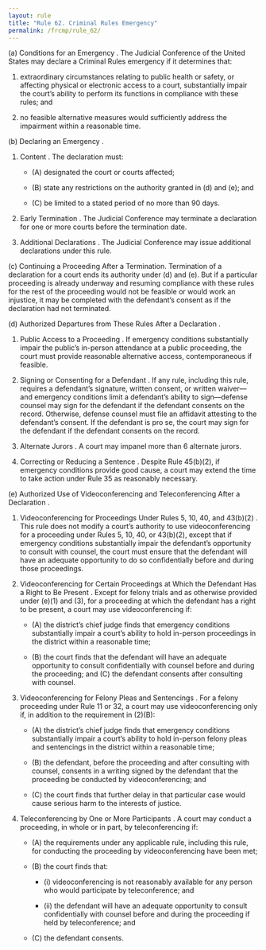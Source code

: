 ```yaml
---
layout: rule
title: "Rule 62. Criminal Rules Emergency"
permalink: /frcmp/rule_62/
---
```


(a) Conditions for an Emergency . The Judicial Conference of the United States may declare a Criminal Rules emergency if it determines that:


1. extraordinary circumstances relating to public health or safety, or affecting physical or electronic access to a court, substantially impair the court’s ability to perform its functions in compliance with these rules; and


2. no feasible alternative measures would sufficiently address the impairment within a reasonable time.


(b) Declaring an Emergency .


1. Content . The declaration must:


    - (A) designated the court or courts affected;


    - (B) state any restrictions on the authority granted in (d) and (e); and


    - (C) be limited to a stated period of no more than 90 days.


2. Early Termination . The Judicial Conference may terminate a declaration for one or more courts before the termination date.


3. Additional Declarations . The Judicial Conference may issue additional declarations under this rule.


(c) Continuing a Proceeding After a Termination. Termination of a declaration for a court ends its authority under (d) and (e). But if a particular proceeding is already underway and resuming compliance with these rules for the rest of the proceeding would not be feasible or would work an injustice, it may be completed with the defendant’s consent as if the declaration had not terminated.


(d) Authorized Departures from These Rules After a Declaration .


1. Public Access to a Proceeding . If emergency conditions substantially impair the public’s in-person attendance at a public proceeding, the court must provide reasonable alternative access, contemporaneous if feasible.


2. Signing or Consenting for a Defendant . If any rule, including this rule, requires a defendant’s signature, written consent, or written waiver—and emergency conditions limit a defendant’s ability to sign—defense counsel may sign for the defendant if the defendant consents on the record. Otherwise, defense counsel must file an affidavit attesting to the defendant’s consent. If the defendant is pro se, the court may sign for the defendant if the defendant consents on the record.


3. Alternate Jurors . A court may impanel more than 6 alternate jurors.


4. Correcting or Reducing a Sentence . Despite Rule 45(b)(2), if emergency conditions provide good cause, a court may extend the time to take action under Rule 35 as reasonably necessary.


(e) Authorized Use of Videoconferencing and Teleconferencing After a Declaration .


1. Videoconferencing for Proceedings Under Rules 5, 10, 40, and 43(b)(2) . This rule does not modify a court’s authority to use videoconferencing for a proceeding under Rules 5, 10, 40, or 43(b)(2), except that if emergency conditions substantially impair the defendant’s opportunity to consult with counsel, the court must ensure that the defendant will have an adequate opportunity to do so confidentially before and during those proceedings.


2. Videoconferencing for Certain Proceedings at Which the Defendant Has a Right to Be Present . Except for felony trials and as otherwise provided under (e)(1) and (3), for a proceeding at which the defendant has a right to be present, a court may use videoconferencing if:


    - (A) the district’s chief judge finds that emergency conditions substantially impair a court’s ability to hold in-person proceedings in the district within a reasonable time;


    - (B) the court finds that the defendant will have an adequate opportunity to consult confidentially with counsel before and during the proceeding; and (C) the defendant consents after consulting with counsel.


3. Videoconferencing for Felony Pleas and Sentencings . For a felony proceeding under Rule 11 or 32, a court may use videoconferencing only if, in addition to the requirement in (2)(B):


    - (A) the district’s chief judge finds that emergency conditions substantially impair a court’s ability to hold in-person felony pleas and sentencings in the district within a reasonable time;


    - (B) the defendant, before the proceeding and after consulting with counsel, consents in a writing signed by the defendant that the proceeding be conducted by videoconferencing; and


    - (C) the court finds that further delay in that particular case would cause serious harm to the interests of justice.


4. Teleconferencing by One or More Participants . A court may conduct a proceeding, in whole or in part, by teleconferencing if:


    - (A) the requirements under any applicable rule, including this rule, for conducting the proceeding by videoconferencing have been met;


    - (B) the court finds that:


        - (i) videoconferencing is not reasonably available for any person who would participate by teleconference; and


        - (ii) the defendant will have an adequate opportunity to consult confidentially with counsel before and during the proceeding if held by teleconference; and


    - (C) the defendant consents.
